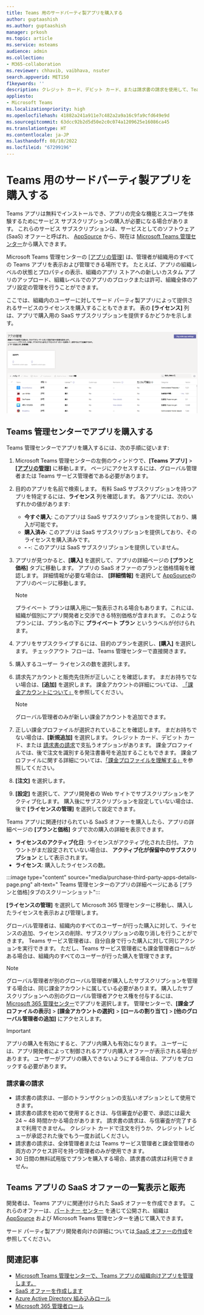 ```yaml
---
title: Teams 用のサードパーティ製アプリを購入する
author: guptaashish
ms.author: guptaashish
manager: prkosh
ms.topic: article
ms.service: msteams
audience: admin
ms.collection:
- M365-collaboration
ms.reviewer: chhavib, vaibhava, nsuter
search.appverid: MET150
f1keywords: ''
description: クレジット カード、デビット カード、または請求書の請求を使用して、Teams ストアからサード パーティ製アプリを購入する方法について説明します。
appliesto:
- Microsoft Teams
ms.localizationpriority: high
ms.openlocfilehash: 41882a241a911e7c482a2a9a16c9fa9cfd649e9d
ms.sourcegitcommit: 63dcc92b2d5d50e2c0c074a1209625e16086ca45
ms.translationtype: HT
ms.contentlocale: ja-JP
ms.lasthandoff: 08/10/2022
ms.locfileid: "67299196"
---
```

# <a name="purchase-third-party-apps-for-teams"></a>Teams 用のサードパーティ製アプリを購入する

Teams アプリは無料でインストールでき、アプリの完全な機能とスコープを体験するためにサービス サブスクリプションの購入が必要になる場合があります。 これらのサービス サブスクリプションは、サービスとしてのソフトウェア (SaaS) オファーと呼ばれ、 [AppSource](https://appsource.microsoft.com/) から、現在は [ Microsoft Teams 管理センター](https://admin.teams.microsoft.com)から購入できます。

Microsoft Teams 管理センターの [[アプリの管理]](manage-apps.md) は、管理者が組織用のすべての Teams アプリを表示および管理できる場所です。 たとえば、アプリの組織レベルの状態とプロパティの表示、組織のアプリ ストアへの新しいカスタム アプリのアップロード、組織レベルでのアプリのブロックまたは許可、組織全体のアプリ設定の管理を行うことができます。

ここでは、組織内のユーザーに対してサード パーティ製アプリによって提供されるサービスのライセンスを購入することもできます。 表の **[ライセンス]** 列は、アプリで購入用の SaaS サブスクリプションを提供するかどうかを示します。

![購入ライセンスの アプリの管理 ページのスクリーンショット。](media/manage-apps-new-page.png)

## <a name="purchase-apps-in-the-teams-admin-center"></a>Teams 管理センターでアプリを購入する

Teams 管理センターでアプリを購入するには、次の手順に従います: 

1. Microsoft Teams 管理センターの左側のウィンドウで、**[Teams アプリ]** > **[[アプリの管理]](https://admin.teams.microsoft.com/policies/manage-apps)** に移動します。 ページにアクセスするには、グローバル管理者または Teams サービス管理者である必要があります。

1. 目的のアプリを名前で検索します。 有料 SaaS サブスクリプションを持つアプリを特定するには、**ライセンス** 列を確認します。 各アプリには、次のいずれかの値があります:
    * **今すぐ購入**: このアプリは SaaS サブスクリプションを提供しており、購入が可能です。  
    * **購入済み**: このアプリは SaaS サブスクリプションを提供しており、そのライセンスを購入済みです。
    * **- -**: このアプリは SaaS サブスクリプションを提供していません。

1. アプリが見つかると、**[購入]** を選択して、アプリの詳細ページの **[プランと価格]** タブに移動します。 アプリの SaaS オファーのプランと価格情報を確認します。 詳細情報が必要な場合は、 **[詳細情報]** を選択して [AppSource](https://appsource.microsoft.com/)のアプリのページに移動します。

   > [!NOTE]
   > プライベート プランは購入用に一覧表示される場合もあります。これには、組織が個別にアプリ開発者と交渉できる特別価格が含まれます。 このようなプランには、プラン名の下に **プライベート プラン** というラベルが付けられます。

1. アプリをサブスクライブするには、目的のプランを選択し、**[購入]** を選択します。 チェックアウト フローは、Teams 管理センターで直接開きます。

1. 購入するユーザー ライセンスの数を選択します。

1. 請求先アカウントと販売先住所が正しいことを確認します。 まだお持ちでない場合は、**[追加]** を選択します。 課金アカウントの詳細については、 [「課金アカウントについて」](/microsoft-365/commerce/manage-billing-accounts)を参照してください。

   > [!NOTE]
   > グローバル管理者のみが新しい課金アカウントを追加できます。

1. 正しい課金プロファイルが選択されていることを確認します。 まだお持ちでない場合は、**[新規追加]** を選択します。 クレジット カード、デビット カード、または [請求書の請求](#invoice-billing)で支払うオプションがあります。 課金プロファイルでは、後で注文を識別する発注書番号を追加することもできます。 課金プロファイルに関する詳細については、[「課金プロファイルを理解する」](/microsoft-365/commerce/billing-and-payments/manage-billing-profiles)を参照してください。

1. **[注文]** を選択します。

1. **[設定]** を選択して、アプリ開発者の Web サイトでサブスクリプションをアクティブ化します。 購入後にサブスクリプションを設定していない場合は、後で **[ライセンスの管理]** を選択して設定できます。

Teams アプリに関連付けられている SaaS オファーを購入したら、アプリの詳細ページの **[プランと価格]** タブで次の購入の詳細を表示できます。

* **ライセンスのアクティブ化日**: ライセンスがアクティブ化された日付。 アカウントがまだ設定されていない場合は、 **アクティブ化が保留中のサブスクリプション** として表示されます。
* **ライセンス**: 購入したライセンスの数。

:::image type="content" source="media/purchase-third-party-apps-details-page.png" alt-text=" Teams 管理センターのアプリの詳細ページにある [プランと価格]タブのスクリーンショット":::

**[ライセンスの管理]** を選択して Microsoft 365 管理センターに移動し、購入したライセンスを表示および管理します。

グローバル管理者は、組織内のすべてのユーザーが行った購入に対して、ライセンスの追加、ライセンスの削除、サブスクリプションの取り消しを行うことができます。 Teams サービス管理者は、自分自身で行った購入に対して同じアクションを実行できます。 ただし、Teams サービス管理者にも課金管理者ロールがある場合は、組織内のすべてのユーザーが行った購入を管理できます。

> [!NOTE]
> グローバル管理者が別のグローバル管理者が購入したサブスクリプションを管理する場合は、同じ課金アカウントに属している必要があります。 購入したサブスクリプションへの別のグローバル管理者アクセス権を付与するには、[Microsoft 365 管理センター](https://admin.microsoft.com)でアプリを選択します。 管理センターで、**[課金プロファイルの表示]** > **[課金アカウントの選択]** > **[ロールの割り当て]** > **[他のグローバル管理者の追加]** にアクセスします。

> [!IMPORTANT]
> アプリの購入を有効にすると、アプリ内購入も有効になります。 ユーザーには、アプリ開発者によって制御されるアプリ内購入オファーが表示される場合があります。 ユーザーがアプリの購入できないようにする場合は、アプリをブロックする必要があります。

### <a name="invoice-billing"></a>請求書の請求

* 請求書の請求は、一部のトランザクションの支払いオプションとして使用できます。
* 請求書の請求を初めて使用するときは、与信審査が必要で、承認には最大 24 ~ 48 時間かかる場合があります。 請求書の請求は、与信審査が完了するまで利用できません。 クレジット カードで注文を行うか、クレジット レビューが承認された後でもう一度お試しください。
* 請求書の請求は、全体管理者または Teams サービス管理者と課金管理者の両方のアクセス許可を持つ管理者のみが使用できます。
* 30 日間の無料試用版でプランを購入する場合、請求書の請求は利用できません。

## <a name="list-and-sell-a-saas-offer-for-a-teams-app"></a>Teams アプリの SaaS オファーの一覧表示と販売

開発者は、Teams アプリに関連付けられた SaaS オファーを作成できます。 これらのオファーは、[パートナー センター](https://partner.microsoft.com) を通じて公開され、組織は [AppSource](https://appsource.microsoft.com/) および Microsoft Teams 管理センターを通じて購入できます。

サード パーティ製アプリ開発者向けの詳細については[ SaaS オファーの作成](/azure/marketplace/partner-center-portal/create-new-saas-offer)を参照してください。

## <a name="related-articles"></a>関連記事

* [Microsoft Teams 管理センターで、Teams アプリの組織向けアプリを管理します。](manage-apps.md)
* [ SaaS オファーを作成します](/azure/marketplace/partner-center-portal/create-new-saas-offer)
* [Azure Active Directory 組み込みロール](/azure/active-directory/roles/permissions-reference)
* [Microsoft 365 管理者ロール](/microsoft-365/admin/add-users/about-admin-roles)
